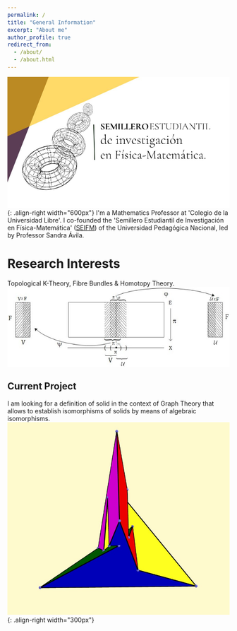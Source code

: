 ```yaml
---
permalink: /
title: "General Information"
excerpt: "About me"
author_profile: true
redirect_from: 
  - /about/
  - /about.html
---
```

![SEIFM-Logo](/images/post.jpeg){: .align-right width="600px"}
I'm a Mathematics Professor at 'Colegio de la Universidad Libre'. I co-founded the 'Semillero Estudiantil de Investigación en Física-Matemática' ([SEIFM](https://seinfismat.github.io/)) of the Universidad Pedagógica Nacional, led by Professor Sandra Ávila.

Research Interests
======
Topological K-Theory, Fibre Bundles & Homotopy Theory.
![Flyer Primer Seminario Estudiantil en Física-Matemática](/images/twolocaltriv.jpeg)

Current Project
------

I am looking for a definition of solid in the context of Graph Theory that allows to establish isomorphisms of solids by means of algebraic isomorphisms. 
![SEIFM-Logo](/images/scilazi.jpg){: .align-right width="300px"}

